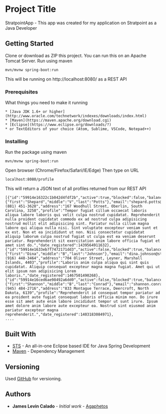 # Project Title

StratpointApp - This app was created for my application on Stratpoint as a Java Developer

## Getting Started

Clone or download as ZIP this project. You can run this on an Apache Tomcat Server. Run using maven
```
mvn/mvnw spring-boot:run
```
This will be running on http://localhost:8080/ as a REST API

### Prerequisites

What things you need to make it running

```
* [Java JDK 1.6+ or higher](http://www.oracle.com/technetwork/indexes/downloads/index.html)
* [Maven](https://maven.apache.org/download.cgi)
* [Eclipse](https://www.eclipse.org/downloads/?)
* or TextEditors of your choice (Atom, Sublime, VSCode, Notepad++)
```

### Installing

Run the package using maven

```
mvn/mvnw spring-boot:run
```

Open browser (Chrome/Firefox/Safari/IE/Edge)
Then type on URL
```
localhost:8080/profile
```

This will return a JSON text of all profiles returned from our REST API
```
[{"id":"59914e16322c1b042d4fdf2b","active":true,"blocked":false,"balance":"2,839.14","picture":"http://placehold.it/50x50","age":24,"name":{"first":"Shepard","middle":"V","last":"Potts"},"email":"shepard.potts@stratpoint.us","phone":"+63 (881) 451-3628","address":"167 Woodhull Street, Oberlin, South Carolina, 3258","profile":"Tempor fugiat cillum occaecat laboris aliqua labore laboris qui velit culpa nostrud cupidatat. Reprehenderit nulla proident cupidatat commodo ex ad nostrud culpa adipisicing nostrud mollit elit adipisicing sint. Pariatur nulla cillum magna labore qui aliqua nulla nisi. Sint voluptate excepteur veniam sunt et ex est. Non et ea incididunt ut non. Nisi consectetur cupidatat aliquip laborum culpa nostrud fugiat ut culpa est ea veniam deserunt pariatur. Reprehenderit sit exercitation anim labore officia fugiat et amet sint do.","date_registered":1439564911632},{"id":"59914e1633eb7f7472171dd3","active":false,"blocked":true,"balance":"3,664.29","picture":"http://placehold.it/50x50","age":32,"name":{"first":"Dina","middle":"B","last":"Johnson"},"email":"dina.johnson@stratpoint.name","phone":"+63 (916) 448-3464","address":"704 Oliver Street, Leyner, Marshall Islands, 4403","profile":"Laboris anim culpa aliqua qui sint quis cupidatat. Aliquip consequat excepteur magna magna fugiat. Amet qui ut elit ipsum non adipisicing Lorem laboris.","date_registered":1467501490268},{"id":"59914e16ced6ae98492a6dd0","active":false,"blocked":true,"balance":"1,409.18","picture":"http://placehold.it/50x50","age":33,"name":{"first":"Shannon","middle":"B","last":"Conrad"},"email":"shannon.conrad@stratpoint.net","phone":"+63 (945) 484-2716","address":"833 Montague Terrace, Deercroft, North Dakota, 6139","profile":"Reprehenderit id consequat tempor pariatur ad ea proident aute fugiat consequat laboris officia minim non. Do irure esse sit amet aute enim labore incididunt tempor ut sunt irure. Ipsum amet dolore anim labore aute excepteur ea. Nostrud sint eiusmod anim pariatur excepteur magna reprehenderit.","date_registered":1403183084971},
....
```

## Built With

* [STS](https://spring.io/tools) - An all-in-one Eclipse based IDE for Java Spring Development
* [Maven](https://maven.apache.org/) - Dependency Management

## Versioning

Used [GitHub](http://github.com/) for versioning.

## Authors

* **James Levin Calado** - *Initial work* - [Agaphetos](https://github.com/agaphetos)
